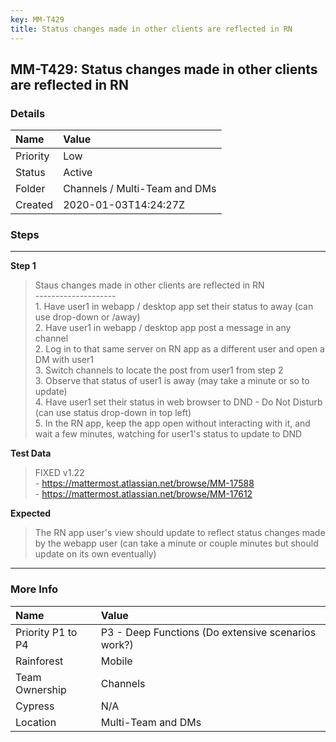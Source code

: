 ```yaml
---
key: MM-T429
title: Status changes made in other clients are reflected in RN
---
```


## MM-T429: Status changes made in other clients are reflected in RN

### Details

| Name     | Value                         |
| :------- | :---------------------------- |
| Priority | Low                           |
| Status   | Active                        |
| Folder   | Channels / Multi-Team and DMs |
| Created  | 2020-01-03T14:24:27Z          |

### Steps

<hr/>

**Step 1**

> <article>Staus changes made in other clients are reflected in RN<br />--------------------<br />1. Have user1 in webapp / desktop app set their status to away (can use drop-down or /away)<br />2. Have user1 in webapp / desktop app post a message in any channel<br />2. Log in to that same server on RN app as a different user and open a DM with user1<br />3. Switch channels to locate the post from user1 from step 2<br />3. Observe that status of user1 is away (may take a minute or so to update)<br />4. Have user1 set their status in web browser to DND - Do Not Disturb (can use status drop-down in top left)<br />5. In the RN app, keep the app open without interacting with it, and wait a few minutes, watching for user1's status to update to DND</article>

**Test Data**

> <article>FIXED v1.22<br>- <a href="https://mattermost.atlassian.net/browse/MM-17588" rel="noopener noreferrer" target="_blank">https://mattermost.atlassian.net/browse/MM-17588</a><br>- <a href="https://mattermost.atlassian.net/browse/MM-17612" rel="noopener noreferrer" target="_blank">https://mattermost.atlassian.net/browse/MM-17612</a></article>

**Expected**

> <article>The RN app user's view should update to reflect status changes made by the webapp user (can take a minute or couple minutes but should update on its own eventually)</article>

<hr/>

### More Info

| Name              | Value                                              |
| :---------------- | :------------------------------------------------- |
| Priority P1 to P4 | P3 - Deep Functions (Do extensive scenarios work?) |
| Rainforest        | Mobile                                             |
| Team Ownership    | Channels                                           |
| Cypress           | N/A                                                |
| Location          | Multi-Team and DMs                                 |
